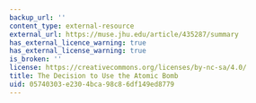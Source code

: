 ```yaml
---
backup_url: ''
content_type: external-resource
external_url: https://muse.jhu.edu/article/435287/summary
has_external_licence_warning: true
has_external_license_warning: true
is_broken: ''
license: https://creativecommons.org/licenses/by-nc-sa/4.0/
title: The Decision to Use the Atomic Bomb
uid: 05740303-e230-4bca-98c8-6df149ed8779
---
```

